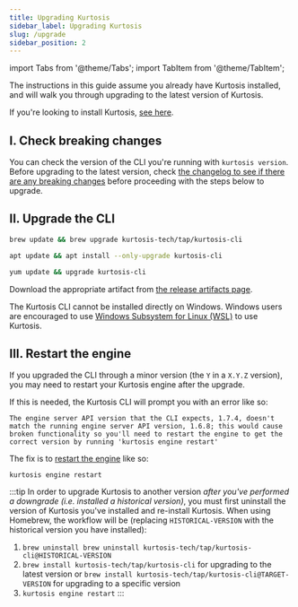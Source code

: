 ```yaml
---
title: Upgrading Kurtosis
sidebar_label: Upgrading Kurtosis
slug: /upgrade
sidebar_position: 2
---
```


<!---------- START IMPORTS ------------>

import Tabs from '@theme/Tabs';
import TabItem from '@theme/TabItem';

<!---------- END IMPORTS ------------>

The instructions in this guide assume you already have Kurtosis installed, and will walk you through upgrading to the latest version of Kurtosis. 

If you're looking to install Kurtosis, [see here][install-guide].

I. Check breaking changes
---------------------------------
You can check the version of the CLI you're running with `kurtosis version`. Before upgrading to the latest version, check [the changelog to see if there are any breaking changes][cli-changelog] before proceeding with the steps below to upgrade. 

II. Upgrade the CLI
-------------------------

<Tabs groupId="install-methods">
<TabItem value="homebrew" label="brew (MacOS)">

```bash
brew update && brew upgrade kurtosis-tech/tap/kurtosis-cli
```

</TabItem>
<TabItem value="apt" label="apt (Ubuntu)">

```bash
apt update && apt install --only-upgrade kurtosis-cli
```

</TabItem>
<TabItem value="yum" label="yum (RHEL)">

```bash
yum update && upgrade kurtosis-cli
```

</TabItem>
<TabItem value="other-linux" label="deb, rpm, and apk">

Download the appropriate artifact from [the release artifacts page][release-artifacts].

</TabItem>

<TabItem value="windows" label="Windows">

The Kurtosis CLI cannot be installed directly on Windows. Windows users are encouraged to use [Windows Subsystem for Linux (WSL)][windows-susbsystem-for-linux] to use Kurtosis.

</TabItem>

</Tabs>

III. Restart the engine
-----------------------
If you upgraded the CLI through a minor version (the `Y` in a `X.Y.Z` version), you may need to restart your Kurtosis engine after the upgrade. 

If this is needed, the Kurtosis CLI will prompt you with an error like so:

```text
The engine server API version that the CLI expects, 1.7.4, doesn't match the running engine server API version, 1.6.8; this would cause broken functionality so you'll need to restart the engine to get the correct version by running 'kurtosis engine restart'
```

The fix is to [restart the engine][kurtosis-engine-restart] like so:

```
kurtosis engine restart
```

:::tip
In order to upgrade Kurtosis to another version *after you've performed a downgrade (i.e. installed a historical version)*, you must first uninstall the version of Kurtosis you've installed and re-install Kurtosis. When using Homebrew, the workflow will be (replacing `HISTORICAL-VERSION` with the historical version you have installed):
1. `brew uninstall brew uninstall kurtosis-tech/tap/kurtosis-cli@HISTORICAL-VERSION`
2. `brew install kurtosis-tech/tap/kurtosis-cli` for upgrading to the latest version or `brew install kurtosis-tech/tap/kurtosis-cli@TARGET-VERSION` for upgrading to a specific version
3. `kurtosis engine restart`
:::

<!-------------------------- ONLY LINKS BELOW HERE ---------------------------->
[install-guide]: ./installing-the-cli.md
[cli-changelog]: ../changelog.md
[metrics-philosophy]: ../explanations/metrics-philosophy.md
[quickstart]: ../quickstart.md
[installing-command-line-completion]: ./adding-command-line-completion.md

[release-artifacts]: https://github.com/kurtosis-tech/kurtosis-cli-release-artifacts/releases
[windows-susbsystem-for-linux]: https://learn.microsoft.com/en-us/windows/wsl/

[kurtosis-engine-restart]: ../cli-reference/engine-restart.md

